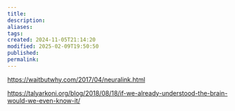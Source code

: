 ```yaml
---
title: 
description: 
aliases: 
tags: 
created: 2024-11-05T21:14:20
modified: 2025-02-09T19:50:50
published: 
permalink: 
---
```


https://waitbutwhy.com/2017/04/neuralink.html

https://talyarkoni.org/blog/2018/08/18/if-we-already-understood-the-brain-would-we-even-know-it/

